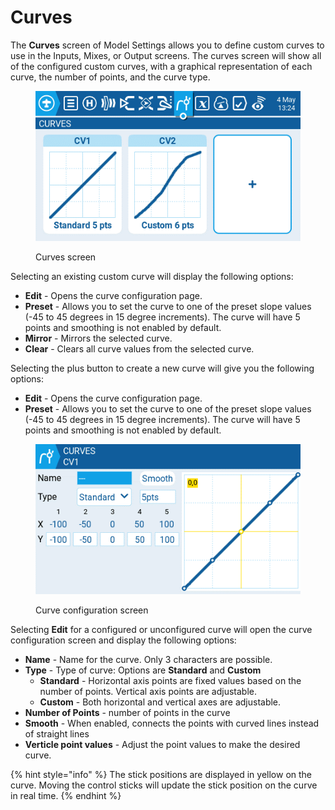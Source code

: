 # Curves

The **Curves** screen of Model Settings allows you to define custom curves to use in the Inputs, Mixes, or Output screens. The curves screen will show all of the configured custom curves, with a graphical representation of each curve, the number of points, and the curve type. &#x20;

<figure><img src="../../.gitbook/assets/curve1.png" alt=""><figcaption><p>Curves screen</p></figcaption></figure>

Selecting an existing custom curve will display the following options:

* **Edit** - Opens the curve configuration page.
* **Preset** - Allows you to set the curve to one of the preset slope values (-45 to 45 degrees in 15 degree increments). The curve will have 5 points and smoothing is not enabled by default.
* **Mirror** - Mirrors the selected curve.
* **Clear** - Clears all curve values from the selected curve.

Selecting the plus button to create a new curve will give you the following options:

* **Edit** - Opens the curve configuration page.
* **Preset** - Allows you to set the curve to one of the preset slope values (-45 to 45 degrees in 15 degree increments). The curve will have 5 points and smoothing is not enabled by default.

<figure><img src="../../.gitbook/assets/curves2.png" alt=""><figcaption><p>Curve configuration screen</p></figcaption></figure>

Selecting **Edit** for a configured or unconfigured curve will open the curve configuration screen and display the following options:

* **Name** - Name for the curve. Only 3 characters are possible.
* **Type** - Type of curve: Options are **Standard** and **Custom**
  * **Standard** - Horizontal axis points are fixed values based on the number of points. Vertical axis points are adjustable.
  * **Custom** - Both horizontal and vertical axes are adjustable.
* **Number of Points** - number of points in the curve
* **Smooth** - When enabled, connects the points with curved lines instead of straight lines
* **Verticle point values** - Adjust the point values to make the desired curve.

{% hint style="info" %}
The stick positions are displayed in yellow on the curve. Moving the control sticks will update the stick position on the curve in real time.
{% endhint %}
